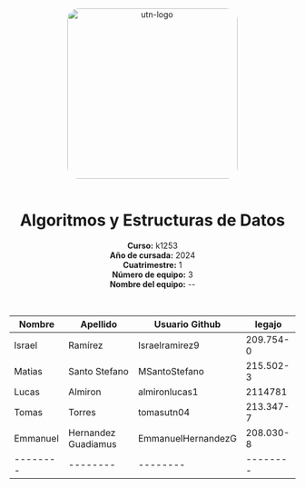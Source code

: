 <div align="center">
<img src="https://www.frba.utn.edu.ar/wp-content/uploads/2016/08/logo-utn.ba-horizontal-e1471367724904.jpg" alt="utn-logo" style="width:300px;border-radius:20px" />
<br>
<br>

# Algoritmos y Estructuras de Datos

**Curso:**  k1253 <br/>
**Año de cursada:**  2024<br/>
**Cuatrimestre:**  1<br/>
**Número de equipo:**  3<br>
**Nombre del equipo:**  --

<br>

| Nombre    | Apellido     | Usuario Github | legajo    |
| --------- | ---------    | -------------- | --------- |
| Israel    | Ramírez      | Israelramirez9 | 209.754-0 |
| Matias    | Santo Stefano| MSantoStefano  | 215.502-3 |
| Lucas | Almiron    | almironlucas1    | 2114781 |
| Tomas  | Torres     | tomasutn04       | 213.347-7  |
| Emmanuel | Hernandez Guadiamus | EmmanuelHernandezG | 208.030-8 |
| --------  | --------     | --------       | --------  |
</div>

